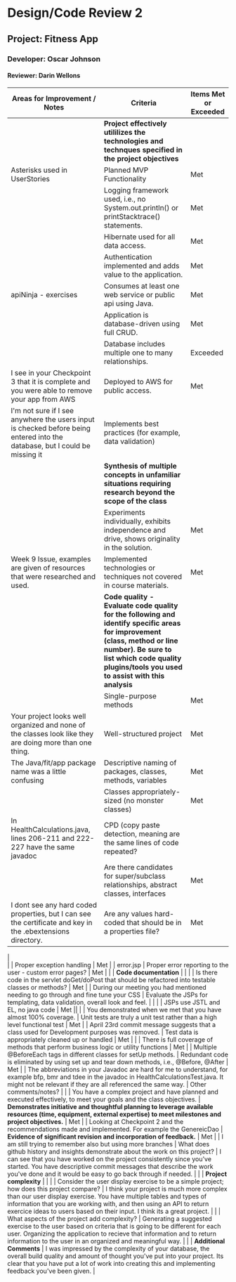 # Design/Code Review 2

## Project: Fitness App

### Developer: Oscar Johnson

#### Reviewer: Darin Wellons

| Areas for Improvement / Notes                                                                                                                                                                                   | Criteria                                                                                                                                                                                                                  | Items Met or Exceeded                                                                                                                                                                                                                                             |
|-----------------------------------------------------------------------------------------------------------------------------------------------------------------------------------------------------------------|---------------------------------------------------------------------------------------------------------------------------------------------------------------------------------------------------------------------------|-------------------------------------------------------------------------------------------------------------------------------------------------------------------------------------------------------------------------------------------------------------------|
|                                                                                                                                                                                                                 | **Project effectively utililizes the technologies and technques specified in the project objectives**                                                                                                                     |                                                                                                                                                                                                                                                                   |
| Asterisks used in UserStories                                                                                                                                                                                   | Planned MVP Functionality                                                                                                                                                                                                 | Met                                                                                                                                                                                                                                                               |
|                                                                                                                                                                                                                 | Logging framework used, i.e., no System.out.println() or printStacktrace() statements.                                                                                                                                    | Met                                                                                                                                                                                                                                                               |
|                                                                                                                                                                                                                 | Hibernate used for all data access.                                                                                                                                                                                       | Met                                                                                                                                                                                                                                                               |
|                                                                                                                                                                                                                 | Authentication implemented and adds value to the application.                                                                                                                                                             | Met                                                                                                                                                                                                                                                               |
| apiNinja - exercises                                                                                                                                                                                            | Consumes at least one web service or public api using Java.                                                                                                                                                               | Met                                                                                                                                                                                                                                                               |
|                                                                                                                                                                                                                 | Application is database-driven using full CRUD.                                                                                                                                                                           | Met                                                                                                                                                                                                                                                               |
|                                                                                                                                                                                                                 | Database includes multiple one to many relationships.                                                                                                                                                                     | Exceeded                                                                                                                                                                                                                                                          |
| I see in your Checkpoint 3 that it is complete and you were able to remove your app from AWS                                                                                                                    | Deployed to AWS for public access.                                                                                                                                                                                        | Met                                                                                                                                                                                                                                                               |
| I'm not sure if I see anywhere the users input is checked before being entered into the database, but I could be missing it                                                                                     | Implements best practices (for example, data validation)                                                                                                                                                                  |                                                                                                                                                                                                                                                                   |
|                                                                                                                                                                                                                 | **Synthesis of multiple concepts in unfamiliar situations requiring research beyond the scope of the class**                                                                                                              |                                                                                                                                                                                                                                                                   |
|                                                                                                                                                                                                                 | Experiments individually, exhibits independence and drive, shows originality in the solution.                                                                                                                             | Met                                                                                                                                                                                                                                                               |
| Week 9 Issue, examples are given of resources that were researched and used.                                                                                                                                    | Implemented technologies or techniques not covered in course materials.                                                                                                                                                   | Met                                                                                                                                                                                                                                                               |
|                                                                                                                                                                                                                 | **Code quality - Evaluate  code quality for the following and identify specific areas for improvement (class, method or line number). Be sure to list which code quality plugins/tools you used to assist with this analysis** |                                                                                                                                                                                                                                                                   |
|                                                                                                                                                                                                                 | Single-purpose methods                                                                                                                                                                                                    | Met                                                                                                                                                                                                                                                               |
| Your project looks well organized and none of the classes look like they are doing more than one thing.                                                                                                         | Well-structured project                                                                                                                                                                                                   | Met                                                                                                                                                                                                                                                               |
| The Java/fit/app package name was a little confusing                                                                                                                                                            | Descriptive naming of packages, classes, methods, variables                                                                                                                                                               | Met                                                                                                                                                                                                                                                               |
|                                                                                                                                                                                                                 | Classes appropriately-sized  (no monster classes)                                                                                                                                                                         | Met                                                                                                                                                                                                                                                               |
| In HealthCalculations.java, lines 206-211 and 222-227 have the same javadoc                                                                                                                                     | CPD (copy paste detection, meaning are the same lines of code repeated?                                                                                                                                                   |                                                                                                                                                                                                                                                                   |
|                                                                                                                                                                                                                 | Are there candidates for super/subclass relationships, abstract classes, interfaces                                                                                                                                       | Met                                                                                                                                                                                                                                                               |
| I dont see any hard coded properties, but I can see the certificate and key in the .ebextensions directory.                                                                                                     | Are any values hard-coded that should be in a properties file?                                                                                                                                                            | Met                                                                                                                                                                                                                                                               |                                                                    
|                                                                                                                                                                                                                            
|                                                                                                                                                                                                                 | Proper exception handling    | Met                                                                                                                                                                                                                                                               |
| error.jsp                                                                                                                                                                                                       | Proper error reporting to the user - custom error pages?                                                                                                                                                                  | Met                                                                                                                                                                                                                                                               | 
|                                                                                                                                                                                                                 | **Code documentation**                                                                                                                                                                                                    |                                                                                                                                                                                                                                                                   | 
|                                                                                                                                                                                                                 | Is there code in the servlet doGet/doPost that should be refactored into testable classes or methods?                                                                                                                     | Met                                                                                                                                                                                                                                                               |
| During our meeting you had mentioned needing to go through and fine tune your CSS                                                                                                                               | Evaluate the JSPs for templating, data validation, overall look and feel.                                                                                                                                                 |                                                                                                                                                                                                                                                                   |
|                                                                                                                                                                                                                 | JSPs use JSTL and EL, no java code                                                                                                                                                                                        | Met                                                                                                                                                                                                                                                               || |
| You demonstrated when we met that you have almost 100% coverage.                                                                                                                                                | Unit tests are truly a unit test rather than a high level functional test                                                                                                                                                 | Met                                                                                                                                                                                                                                                               | 
| April 23rd commit message suggests that a class used for Development purposes was removed.                                                                                                                      | Test data is appropriately cleaned up or handled                                                                                                                                                                          | Met                                                                                                                                                                                                                                                               | 
|                                                                                                                                                                                                                 | There is full coverage of methods that perform business logic or utility functions                                                                                                                                        | Met                                                                                                                                                                                                                                                               |
| Multiple @BeforeEach tags in different classes for setUp methods.                                                                                                                                               | Redundant code is eliminated by using set up and tear down methods, i.e., @Before, @After                                                                                                                                 | Met                                                                                                                                                                                                                                                               |
| The abbreviations in your Javadoc are hard for me to understand, for example bfp, bmr and tdee in the javadoc in HealthCalculationsTest.java. It might not be relevant if they are all referenced the same way. | Other comments/notes?                                                                                                                                                                                                     |                                                                                                                                                                                                                                                                   |
| You have a complex project and have planned and executed effectively, to meet your goals and the class objectives.                                                                                              | **Demonstrates initiative and thoughtful planning to leverage available resources (time, equipment, external expertise) to meet milestones and project objectives.**                                                      | Met                                                                                                                                                                                                                                                               |
| Looking at Checkpoint 2 and the recommendations made and implemented. For example the GenereicDao                                                                                                               | **Evidence of significant revision and incorporation of feedback.**                                                                                                                                                       | Met                                                                                                                                                                                                                                                               |
| I am still trying to remember also but using more branches                                                                                                                                                      | What does github history and insights demonstrate about the work on this project?                                                                                                                                         | I can see that you have worked on the project consistently since you've started. You have descriptive commit messages that describe the work you've done and it would be easy to go back through if needed.                                                       |
|                                                                                                                                                                                                                 | **Project complexity**                                                                                                                                                                                                    |                                                                                                                                                                                                                                                                   |
|                                                                                                                                                                                                                 | Consider the user display exercise to be a simple project; how does this project compare?                                                                                                                                 | I think your project is much more complex than our user display exercise. You have multiple tables and types of information that you are working with, and then using an API to return exercice ideas to users based on their input. I think its a great project. |
|                                                                                                                                                                                                                 | What aspects of the project add complexity?                                                                                                                                                                               | Generating a suggested exercise to the user based on criteria that is going to be different for each user. Organizing the application to recieve that information and to return information to the user in an organized and meaningful way.                       |
|                                                                                                                                                                                                                 | **Additional Comments**                                                                                                                                                                                                   | I was impressed by the complexity of your database, the overall build quality and amount of thought you've put into your project. Its clear that you have put a lot of work into creating this and implementing feedback you've been given.                       |
  
  












